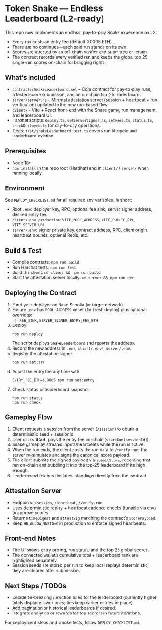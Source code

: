 # Token Snake — Endless Leaderboard (L2-ready)

This repo now implements an endless, pay-to-play Snake experience on L2:

- Every run costs an entry fee (default 0.0005 ETH).
- There are no continues—each paid run stands on its own.
- Scores are attested by an off-chain verifier and submitted on-chain.
- The contract records every verified run and keeps the global top 25 single-run scores on-chain for bragging rights.

## What’s Included

- `contracts/SnakeLeaderboard.sol` – Core contract for pay-to-play runs, attested score submission, and an on-chain top-25 leaderboard.
- `server/server.js` – Minimal attestation server (session + heartbeat + run verification) updated to the new run-based flow.
- `client/` – Vite + React front-end with the Snake game, run management, and leaderboard UI.
- Hardhat scripts: `deploy.ts`, `setServerSigner.ts`, `setFees.ts`, `status.ts`, `checkDeployed.ts` for day-to-day operations.
- Tests: `test/snakeLeaderboard.test.ts` covers run lifecycle and leaderboard eviction.

## Prerequisites

- Node 18+
- `npm install` in the repo root (Hardhat) and in `client/` / `server/` when running locally.

## Environment

See `DEPLOY_CHECKLIST.md` for all required env variables. In short:

- Root `.env`: deployer key, RPC, optional fee sink, server signer address, desired entry fee.
- `client/.env.production`: `VITE_POOL_ADDRESS`, `VITE_PUBLIC_RPC`, `VITE_SERVER_URL`.
- `server/.env`: signer private key, contract address, RPC, client origin, heartbeat bounds, optional Redis, etc.

## Build & Test

- Compile contracts: `npm run build`
- Run Hardhat tests: `npm run test`
- Build the client: `cd client && npm run build`
- Start the attestation server locally: `cd server && npm run dev`

## Deploying the Contract

1. Fund your deployer on Base Sepolia (or target network).
2. Ensure `.env` has `POOL_ADDRESS` unset (for fresh deploy) plus optional overrides:
   - `FEE_SINK`, `SERVER_SIGNER`, `ENTRY_FEE_ETH`
3. Deploy:
   ```
   npm run deploy
   ```
   The script deploys `SnakeLeaderboard` and reports the address.
4. Record the new address in `.env`, `client/.env*`, `server/.env`.
5. Register the attestation signer:
   ```
   npm run set:srv
   ```
6. Adjust the entry fee any time with:
   ```
   ENTRY_FEE_ETH=0.0005 npm run set:entry
   ```
7. Check status or leaderboard snapshot:
   ```
   npm run status
   npm run check
   ```

## Gameplay Flow

1. Client requests a session from the server (`/session`) to obtain a deterministic seed + sessionId.
2. User clicks **Start**, pays the entry fee on-chain (`startRun(sessionId)`).
3. Snake gameplay streams inputs/heartbeats while the run is active.
4. When the run ends, the client posts the run data to `/verify-run`; the server re-simulates and signs the canonical score payload.
5. The client submits the signed payload via `submitScore`, recording that run on-chain and bubbling it into the top-25 leaderboard if it’s high enough.
6. Leaderboard fetches the latest standings directly from the contract.

## Attestation Server

- Endpoints: `/session`, `/heartbeat`, `/verify-run`.
- Uses deterministic replay + heartbeat cadence checks (tunable via env) to approve scores.
- Returns `timeDigest` and `attestSig` matching the contract’s `ScorePayload`.
- Keep `HB_ALLOW_UNSIG=0` in production to enforce signed heartbeats.

## Front-end Notes

- The UI shows entry pricing, run status, and the top 25 global scores.
- The connected wallet’s cumulative total + leaderboard rank are highlighted separately.
- Session seeds are stored per run to keep local replays deterministic; they are cleared after submission.

## Next Steps / TODOs

- Decide tie-breaking / eviction rules for the leaderboard (currently higher totals displace lower ones; ties keep earlier entries in-place).
- Add pagination or historical leaderboards if desired.
- Integrate analytics or rewards for top scorers in future iterations.

For deployment steps and smoke tests, follow `DEPLOY_CHECKLIST.md`.
